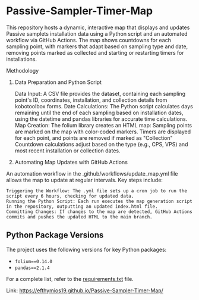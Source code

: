 # Passive-Sampler-Timer-Map
This repository hosts a dynamic, interactive map that displays and updates Passive samplets installation data using a Python script and an automated workflow via GitHub Actions. The map shows countdowns for each sampling point, with markers that adapt based on sampling type and date, removing points marked as collected and starting or restarting timers for installations.

Methodology
1. Data Preparation and Python Script

    Data Input: A CSV file provides the dataset, containing each sampling point's ID, coordinates, installation, and collection details from kobotoolbox forms.
    Date Calculations: The Python script calculates days remaining until the end of each sampling based on installation dates, using the datetime and pandas libraries for accurate time calculations.
    Map Creation: The folium library creates an HTML map:
        Sampling points are marked on the map with color-coded markers.
        Timers are displayed for each point, and points are removed if marked as "Collection"
        Countdown calculations adjust based on the type (e.g., CPS, VPS) and most recent installation or collection dates.

2. Automating Map Updates with GitHub Actions

An automation workflow in the .github/workflows/update_map.yml file allows the map to update at regular intervals. Key steps include:

    Triggering the Workflow: The .yml file sets up a cron job to run the script every 6 hours, checking for updated data.
    Running the Python Script: Each run executes the map generation script in the repository, outputting an updated index.html file.
    Committing Changes: If changes to the map are detected, GitHub Actions commits and pushes the updated HTML to the main branch.
    
## Python Package Versions

The project uses the following versions for key Python packages:

- `folium==0.14.0`
- `pandas==2.1.4`

For a complete list, refer to the [requirements.txt](requirements.txt) file.

Link: https://efthymios19.github.io/Passive-Sampler-Timer-Map/
